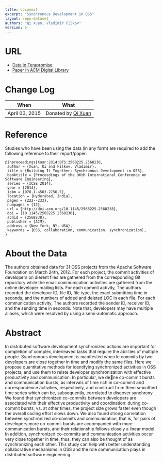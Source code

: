 ```yaml
---
title: cocommit
excerpt: "Synchronous Development in OSS"
layout: repo-dataset
authors: "Qi Xuan; Vladimir Filkov"
version: 5
---
```



# URL

  * [Data in Terapromise](https://terapromise.csc.ncsu.edu/!/#repo/view/head/other/cocommit)
  * [Paper in ACM Digital Library](http://dl.acm.org/citation.cfm?id=2568238)

# Change Log

When | What
---- | ----
April 03, 2015| Donated by [Qi Xuan](/repo/people/data-donors/promise5.html)


# Reference

Studies who have been using the data (in any form) are required to add the following reference to their report/paper:

```
@inproceedings{Xuan:2014:BTS:2568225.2568238,
 author = {Xuan, Qi and Filkov, Vladimir},
 title = {Building It Together: Synchronous Development in OSS},
 booktitle = {Proceedings of the 36th International Conference on Software Engineering},
 series = {ICSE 2014},
 year = {2014},
 isbn = {978-1-4503-2756-5},
 location = {Hyderabad, India},
 pages = {222--233},
 numpages = {12},
 url = {http://doi.acm.org/10.1145/2568225.2568238},
 doi = {10.1145/2568225.2568238},
 acmid = {2568238},
 publisher = {ACM},
 address = {New York, NY, USA},
 keywords = {OSS, collaboration, communication, synchronization},
}
```

# About the Data
The authors obtained data for 31 OSS projects from the Apache Software Foundation  on March 24th, 2012. For  each project, the commit activities of developers on dierent  files are gathered from the corresponding Git repository while the email communication  activities  are  gathered  from  the  online  developer mailing lists.  For  each commit activity,  The authors recorded the developer ID, file ID, file type, the exact submitting time in seconds, and the numbers of added and deleted LOC in each file.  For  each communication activity,  The authors recorded the sender ID, receiver ID, and the sending  time  in  seconds. Note that, developers may have multiple aliases, which were resolved  by  using  a  semi-automatic  approach.

# Abstract
In  distributed  software  development  synchronized  actions are important for completion of complex, interleaved tasks that  require  the  abilities  of  multiple  people.   Synchronous development  is  manifested  when le  commits  by  two  developers  are  close  together  in  time  and  modify  the  same files.   Here  we  propose  quantitative  methods  for  identifying  synchronized  activities  in  OSS  projects,  and  use  them to relate developer synchronization with effective productivity and communication.  In particular, we dene co-commit bursts and communication bursts, as intervals of time rich in co-commit and correspondence activities,  respectively,  and construct  from  them  smoothed  time  series  which  can  be, subsequently, correlated to discover synchrony.   We found that synchronized co-commits between developers are associated with their  effective productivity  and  coordination:  during co-commit bursts, vs.  at other times, the project size grows faster even though  the  overall  coding  effort  slows  down. We  also found  strong  correlation  between  synchronized  co-commits and communication, that is, for pairs of developers,more co-commit bursts are accompanied with more communication bursts, and their relationship follows closely a linear model.  In addition, synchronized co-commits and communication  activities  occur  very  close  together  in  time,  thus, they  can  also  be  thought  of  as  synchronizing  each  other. This  study  can  help  with  better  understanding  collaborative mechanisms in OSS and the role communication plays in distributed software engineering.
